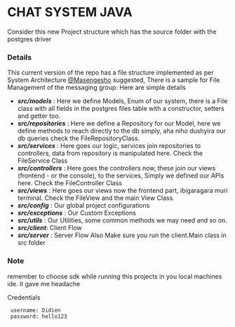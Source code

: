 # CHAT SYSTEM JAVA
Consider this new Project structure which has the source folder with the postgres driver

### Details

This current version of the repo has a file structure implemented as per System Architecture [@Masengesho](https://github.com/donatien2020) suggested,
There is a sample for File Management of the messaging group:
Here are simple details

* ***src/models*** : Here we define Models, Enum of our system, there is a File  class with all fields in the postgres files table with a constructor, setters and getter too.
* ***src/repositories*** : Here we define a Repository for our Model, here we define methods to reach directly to the db simply, aha niho dushyira our db queries check the FileRepositoryClass.
* ***src/services*** : Here goes our logic, services join repositories to controllers, data from repository is manipulated here.  Check the FileService  Class 
* ***src/controllers*** : Here goes the controllers now, these join our views (frontend - or the console), to the services, Simply we defined our APIs here. Check the FileController Class
* ***src/views*** : Here goes our views now the frontend part, ibigaragara muri terminal. Check the FileView and the main View Class.
* ***src/config*** : Our global project configurations
* ***src/exceptions*** : Our Custom Exceptions 
* ***src/utils*** : Our Utilities, some common methods we may need and so on.
* ***src/client***: Client Flow
* ***src/server*** : Server Flow
Also Make sure you run the client.Main class in src folder

### Note
remember to choose sdk while running this projects in you local machines ide. it gave me headache

Credentials
```
 username: Didien
 password: hello123
```
